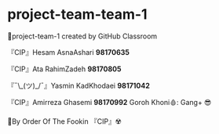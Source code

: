 # project-team-team-1
🚩project-team-1 created by GitHub Classroom
<p >『CIP』Hesam AsnaAshari <b>98170635</b></p>
<p>『CIP』Ata RahimZadeh <b>98170805</b></p>
<p>『¯\_(ツ)_/¯』Yasmin KadKhodaei <b>98171042</b></p>
<p >『CIP』Amirreza Ghasemi <b>98170992</b> Goroh Khoni🩸: Gang+ 😎</p>
<p>🚩By Order Of The Fookin 『CIP』☢️ </p>
